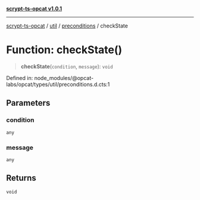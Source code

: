 [**scrypt-ts-opcat v1.0.1**](../../../../../README.md)

***

[scrypt-ts-opcat](../../../../../README.md) / [util](../../../README.md) / [preconditions](../README.md) / checkState

# Function: checkState()

> **checkState**(`condition`, `message`): `void`

Defined in: node\_modules/@opcat-labs/opcat/types/util/preconditions.d.cts:1

## Parameters

### condition

`any`

### message

`any`

## Returns

`void`
